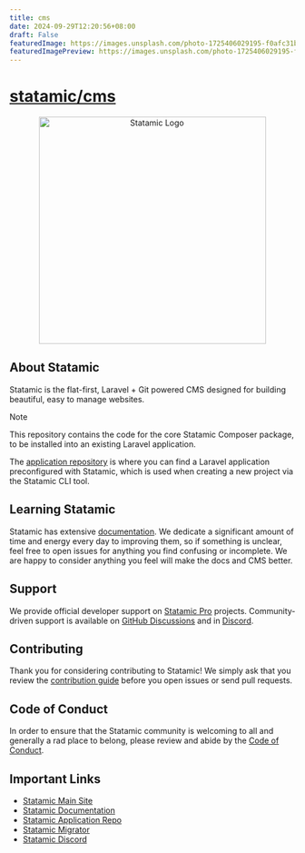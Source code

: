 ```yaml
---
title: cms
date: 2024-09-29T12:20:56+08:00
draft: False
featuredImage: https://images.unsplash.com/photo-1725406029195-f0afc31b2f10?ixid=M3w0NjAwMjJ8MHwxfHJhbmRvbXx8fHx8fHx8fDE3Mjc1ODM1Mjh8&ixlib=rb-4.0.3
featuredImagePreview: https://images.unsplash.com/photo-1725406029195-f0afc31b2f10?ixid=M3w0NjAwMjJ8MHwxfHJhbmRvbXx8fHx8fHx8fDE3Mjc1ODM1Mjh8&ixlib=rb-4.0.3
---
```


# [statamic/cms](https://github.com/statamic/cms)

<p align="center"><img src="https://statamic.com/assets/branding/Statamic-Logo+Wordmark-Rad.svg" width="400" alt="Statamic Logo" /></p>

## About Statamic

Statamic is the flat-first, Laravel + Git powered CMS designed for building beautiful, easy to manage websites.

> [!NOTE]
> This repository contains the code for the core Statamic Composer package, to be installed into an existing Laravel application. 
> 
> The [application repository][app-repo] is where you can find a Laravel application preconfigured with Statamic, which is used when creating a new project via the Statamic CLI tool.

## Learning Statamic

Statamic has extensive [documentation][docs]. We dedicate a significant amount of time and energy every day to improving them, so if something is unclear, feel free to open issues for anything you find confusing or incomplete. We are happy to consider anything you feel will make the docs and CMS better.

## Support

We provide official developer support on [Statamic Pro](https://statamic.com/pricing) projects. Community-driven support is available on [GitHub Discussions](https://github.com/statamic/cms/discussions) and in [Discord][discord].


## Contributing

Thank you for considering contributing to Statamic! We simply ask that you review the [contribution guide][contribution] before you open issues or send pull requests.


## Code of Conduct

In order to ensure that the Statamic community is welcoming to all and generally a rad place to belong, please review and abide by the [Code of Conduct](https://github.com/statamic/cms/wiki/Code-of-Conduct).


## Important Links

- [Statamic Main Site](https://statamic.com)
- [Statamic Documentation][docs]
- [Statamic Application Repo][app-repo]
- [Statamic Migrator](https://github.com/statamic/migrator)
- [Statamic Discord][discord]

[docs]: https://statamic.dev/
[discord]: https://statamic.com/discord
[contribution]: https://github.com/statamic/cms/blob/master/CONTRIBUTING.md
[app-repo]: https://github.com/statamic/statamic
